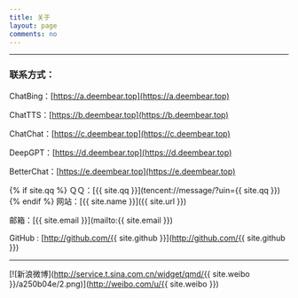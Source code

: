 ```yaml
---
title: 关于
layout: page
comments: no
---
```



---

### 联系方式：
ChatBing：[https://a.deembear.top](https://a.deembear.top)

ChatTTS：[https://b.deembear.top](https://b.deembear.top)

ChatChat：[https://c.deembear.top](https://c.deembear.top)

DeepGPT：[https://d.deembear.top](https://d.deembear.top)

BetterChat：[https://e.deembear.top](https://e.deembear.top)

{% if site.qq %}
ＱＱ：[{{ site.qq }}](tencent://message/?uin={{ site.qq }})
{% endif %}
网站：[{{ site.name }}]({{ site.url }})

邮箱：[{{ site.email }}](mailto:{{ site.email }})

GitHub : [http://github.com/{{ site.github }}](http://github.com/{{ site.github }})

----

[![新浪微博](http://service.t.sina.com.cn/widget/qmd/{{ site.weibo }}/a250b04e/2.png)](http://weibo.com/u/{{ site.weibo }})
